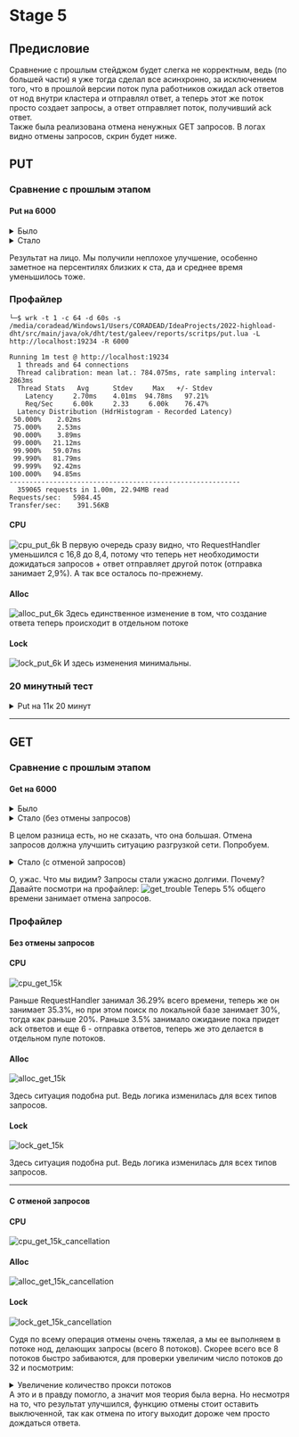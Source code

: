 # Stage 5

## Предисловие
Сравнение с прошлым стейджом будет слегка не корректным, ведь (по большей части) я уже тогда сделал все асинхронно, за
исключением того, что в прошлой версии поток пула работников ожидал ack ответов от нод внутри кластера и отправлял
ответ, а теперь этот же поток просто создает запросы, а ответ отправляет поток, получивший ack ответ. 
\
Также была реализована отмена ненужных GET запросов. В логах видно отмены запросов, скрин будет ниже.

## PUT

### Сравнение с прошлым этапом
#### Put на 6000

<details>
<summary>Было</summary>
<pre>
└─$ wrk -t 1 -c 64 -d 60s -s /media/coradead/Windows1/Users/CORADEAD/IdeaProjects/2022-highload-dht/src/main/java/ok/dht/test/galeev/reports/scritps/put.lua -L http://localhost:19234 -R 6000

Running 1m test @ http://localhost:19234
1 threads and 64 connections
Thread calibration: mean lat.: 58.762ms, rate sampling interval: 581ms
Thread Stats   Avg      Stdev     Max   +/- Stdev
Latency     2.23ms    2.56ms  77.44ms   97.71%
Req/Sec     6.01k    26.18     6.13k    87.06%
Latency Distribution (HdrHistogram - Recorded Latency)
50.000%    1.86ms
75.000%    2.48ms
90.000%    3.46ms
99.000%    8.30ms
99.900%   39.36ms
99.990%   69.50ms
----------------------------------------------------------
359066 requests in 1.00m, 22.94MB read
Requests/sec:   5984.38
Transfer/sec:    391.56KB
</pre>
</details>

<details>
<summary>Стало</summary>
<pre>
└─$ wrk -t 1 -c 64 -d 60s -s /media/coradead/Windows1/Users/CORADEAD/IdeaProjects/2022-highload-dht/src/main/java/ok/dht/test/galeev/reports/scritps/put.lua -L http://localhost:19234 -R 6000

Running 1m test @ http://localhost:19234
1 threads and 64 connections
Thread calibration: mean lat.: 163.385ms, rate sampling interval: 1260ms
Thread Stats   Avg      Stdev     Max   +/- Stdev
Latency     2.08ms    2.04ms  45.50ms   96.02%
Req/Sec     6.00k     9.62     6.03k    92.31%
Latency Distribution (HdrHistogram - Recorded Latency)
50.000%    1.81ms
75.000%    2.26ms
90.000%    2.95ms
99.000%    7.29ms
99.900%   32.17ms
99.990%   39.36ms
99.999%   42.72ms
100.000%   45.53ms
----------------------------------------------------------
359055 requests in 1.00m, 22.94MB read
Requests/sec:   5984.32
Transfer/sec:    391.55KB
</pre>
</details>

Результат на лицо. Мы получили неплохое улучшение, особенно заметное на персентилях близких к ста, да и среднее время
уменьшилось тоже.

### Профайлер

```
└─$ wrk -t 1 -c 64 -d 60s -s /media/coradead/Windows1/Users/CORADEAD/IdeaProjects/2022-highload-dht/src/main/java/ok/dht/test/galeev/reports/scritps/put.lua -L http://localhost:19234 -R 6000

Running 1m test @ http://localhost:19234
  1 threads and 64 connections
  Thread calibration: mean lat.: 784.075ms, rate sampling interval: 2863ms
  Thread Stats   Avg      Stdev     Max   +/- Stdev
    Latency     2.70ms    4.01ms  94.78ms   97.21%
    Req/Sec     6.00k     2.33     6.00k    76.47%
  Latency Distribution (HdrHistogram - Recorded Latency)
 50.000%    2.02ms
 75.000%    2.53ms
 90.000%    3.89ms
 99.000%   21.12ms
 99.900%   59.07ms
 99.990%   81.79ms
 99.999%   92.42ms
100.000%   94.85ms
----------------------------------------------------------
  359065 requests in 1.00m, 22.94MB read
Requests/sec:   5984.45
Transfer/sec:    391.56KB
```

#### CPU
![cpu_put_6k](./PNGs/cpu_put_6k.png)
В первую очередь сразу видно, что RequestHandler уменьшился с 16,8 до 8,4, потому что теперь нет необходимости
дожидаться запросов + ответ отправляет другой поток (отправка занимает 2,9%). А так все осталось по-прежнему. 

#### Alloc
![alloc_put_6k](./PNGs/alloc_put_6k.png)
Здесь единственное изменение в том, что создание ответа теперь происходит в отдельном потоке

#### Lock
![lock_put_6k](./PNGs/lock_put_6k.png)
И здесь изменения минимальны.

### 20 минутный тест 

<details>
<summary>Put на 11к 20 минут</summary>
<pre>
└─$ wrk -t 1 -c 64 -d 20m -s /media/coradead/Windows1/Users/CORADEAD/IdeaProjects/2022-highload-dht/src/main/java/ok/dht/test/galeev/reports/scritps/put.lua -L http://localhost:19234 -R 11000

Running 20m test @ http://localhost:19234
1 threads and 64 connections
Thread calibration: mean lat.: 560.174ms, rate sampling interval: 2912ms
Thread Stats   Avg      Stdev     Max   +/- Stdev
Latency     2.88ms    7.24ms 370.43ms   96.94%
Req/Sec    11.00k    25.63    11.33k    94.12%
Latency Distribution (HdrHistogram - Recorded Latency)
50.000%    2.15ms
75.000%    2.58ms
90.000%    3.41ms
99.000%   15.38ms
99.900%   57.98ms
99.990%  314.62ms
99.999%  337.92ms
100.000%  370.69ms
----------------------------------------------------------
13198244 requests in 20.00m, 843.32MB read
Requests/sec:  10998.53
Transfer/sec:    719.63KB
</pre>
</details>

---
## GET

### Сравнение с прошлым этапом
#### Get на 6000

<details>
<summary>Было</summary>
<pre>
└─$ wrk -t 1 -c 64 -d 60s -s /media/coradead/Windows1/Users/CORADEAD/IdeaProjects/2022-highload-dht/src/main/java/ok/dht/test/galeev/reports/scritps/get.lua -L http://localhost:19234 -R 15000

Running 1m test @ http://localhost:19234
1 threads and 64 connections
Thread calibration: mean lat.: 3.104ms, rate sampling interval: 10ms
Thread Stats   Avg      Stdev     Max   +/- Stdev
Latency     3.51ms    1.83ms  46.78ms   89.32%
Req/Sec    15.82k     2.33k   31.00k    74.78%
Latency Distribution (HdrHistogram - Recorded Latency)
50.000%    2.69ms
75.000%    3.43ms
90.000%    4.45ms
99.000%   10.47ms
99.900%   43.09ms
99.990%   53.98ms
99.999%   71.44ms
100.000%   96.81ms
----------------------------------------------------------
884912 requests in 1.00m, 58.97MB read
Requests/sec:  14747.32
Transfer/sec:      0.98MB
</pre>
</details>

<details>
<summary>Стало (без отмены запросов)</summary>
<pre>
└─$ wrk -t 1 -c 64 -d 60s -s /media/coradead/Windows1/Users/CORADEAD/IdeaProjects/2022-highload-dht/src/main/java/ok/dht/test/galeev/reports/scritps/get.lua -L http://localhost:19234 -R 15000

Running 1m test @ http://localhost:19234
1 threads and 64 connections
Thread calibration: mean lat.: 3.119ms, rate sampling interval: 10ms
Thread Stats   Avg      Stdev     Max   +/- Stdev
Latency     3.02ms    1.73ms  52.86ms   88.10%
Req/Sec    15.81k     2.07k   31.78k    73.10%
Latency Distribution (HdrHistogram - Recorded Latency)
50.000%    2.73ms
75.000%    3.57ms
90.000%    4.57ms
99.000%    7.47ms
99.900%   27.18ms
99.990%   36.58ms
99.999%   47.62ms
100.000%   52.90ms
----------------------------------------------------------
884966 requests in 1.00m, 58.97MB read
Requests/sec:  14749.44
Transfer/sec:      0.98MB
</pre>
</details>

В целом разница есть, но не сказать, что она большая. Отмена запросов должна улучшить ситуацию разгрузкой сети.
Попробуем.

<details>
<summary>Стало (с отменой запросов)</summary>
<pre>
└─$ wrk -t 1 -c 64 -d 60s -s /media/coradead/Windows1/Users/CORADEAD/IdeaProjects/2022-highload-dht/src/main/java/ok/dht/test/galeev/reports/scritps/get.lua -L http://localhost:19234 -R 15000

Running 1m test @ http://localhost:19234
1 threads and 64 connections
Thread calibration: mean lat.: 1512.215ms, rate sampling interval: 5349ms
Thread Stats   Avg      Stdev     Max   +/- Stdev
Latency    10.69s     4.46s   19.09s    57.60%
Req/Sec    10.31k   138.15    10.46k    77.78%
Latency Distribution (HdrHistogram - Recorded Latency)
50.000%   10.60s
75.000%   14.63s
90.000%   16.89s
99.000%   18.48s
99.900%   18.79s
99.990%   18.96s
99.999%   19.09s
100.000%   19.10s
----------------------------------------------------------
603534 requests in 1.00m, 40.18MB read
Requests/sec:  10059.00
Transfer/sec:    685.82KB
</pre>
</details>

О, ужас. Что мы видим? Запросы стали ужасно долгими. Почему? Давайте посмотри на профайлер:
![get_trouble](./PNGs/get_trouble.png)
Теперь 5% общего времени занимает отмена запросов.


### Профайлер

#### Без отмены запросов

#### CPU
![cpu_get_15k](./PNGs/cpu_get_15k.png)

Раньше RequestHandler занимал 36.29% всего времени, теперь же он занимает 35.3%, но при этом 
поиск по локальной базе занимает 30%, тогда как раньше 20%. Раньше 3.5% занимало ожидание 
пока придет ack ответов и еще 6 - отправка ответов, теперь же это делается в отдельном пуле потоков.

#### Alloc
![alloc_get_15k](./PNGs/alloc_get_15k.png)

Здесь ситуация подобна put. Ведь логика изменилась для всех типов запросов.

#### Lock
![lock_get_15k](./PNGs/lock_get_15k.png)

Здесь ситуация подобна put. Ведь логика изменилась для всех типов запросов.

---

#### С отменой запросов

#### CPU
![cpu_get_15k_cancellation](./PNGs/cpu_get_15k_cancellation.png)

#### Alloc
![alloc_get_15k_cancellation](./PNGs/alloc_get_15k_cancellation.png)

#### Lock
![lock_get_15k_cancellation](./PNGs/lock_get_15k_cancellation.png)

Судя по всему операция отмены очень тяжелая, а мы ее выполняем в потоке нод, делающих запросы (всего 8 потоков).
Скорее всего все 8 потоков быстро забиваются, для проверки увеличим число потоков до 32 и посмотрим:
<details>
<summary>Увеличение количество прокси потоков</summary>
<pre>
└─$ wrk -t 1 -c 64 -d 60s -s /media/coradead/Windows1/Users/CORADEAD/IdeaProjects/2022-highload-dht/src/main/java/ok/dht/test/galeev/reports/scritps/get.lua -L http://localhost:19234 -R 15000

Running 1m test @ http://localhost:19234
1 threads and 64 connections
Thread calibration: mean lat.: 2064.351ms, rate sampling interval: 4919ms
Thread Stats   Avg      Stdev     Max   +/- Stdev
Latency    77.10ms  277.41ms   1.88s    92.85%
Req/Sec    15.50k     1.51k   20.02k    90.00%
Latency Distribution (HdrHistogram - Recorded Latency)
50.000%    2.32ms
75.000%    2.96ms
90.000%    5.14ms
99.000%    1.47s
99.900%    1.71s
99.990%    1.82s
99.999%    1.87s
100.000%    1.88s
----------------------------------------------------------
897613 requests in 1.00m, 59.82MB read
Requests/sec:  14960.31
Transfer/sec:      1.00MB
</pre>
</details>
А это и в правду помогло, а значит моя теория была верна. Но несмотря на то, что результат улучшился, функцию отмены
стоит оставить выключенной, так как отмена по итогу выходит дороже чем просто дождаться ответа.
